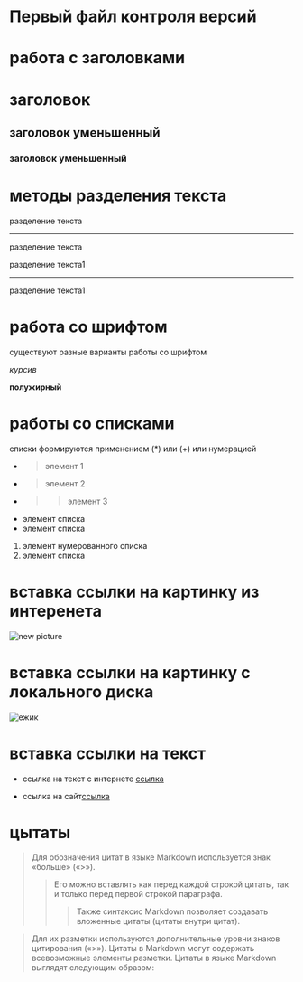 # Первый файл контроля версий

# работа с заголовками
 # заголовок 
 ## заголовок уменьшенный
 ### заголовок уменьшенный


# методы разделения текста
разделение текста
******
разделение текста

разделение текста1

--------

разделение текста1

# работа со шрифтом

существуют разные варианты работы со шрифтом

*курсив*

**полужирный**

# работы со списками
списки формируются применением (*) или (+) или нумерацией
* >элемент 1
*  >элемент 2
*  >>элемент 3

+ элемент списка
+ элемент списка

1. элемент нумерованного списка
2. элемент списка


# вставка ссылки на картинку из интеренета
![new picture](https://miro.medium.com/max/900/1*sSi5LWkfxZHNVuDLs2j2ug.png)

# вставка ссылки на картинку с локального диска
![ежик](ежик.jpg)

# вставка ссылки на текст
* ссылка на текст с интернете [ссылка](https://gist.github.com/Jekins/2bf2d0638163f1294637#Links)

* ссылка на сайт[ссылка](https://www.google.com/search?q=%D1%80%D0%B5%D1%84%D0%BE%D1%80%D1%82%D0%B0%D0%BD&oq=&aqs=chrome.2.69i59i450l8.10309281j0j15&sourceid=chrome&ie=UTF-8)



# цытаты

>Для обозначения цитат в языке Markdown используется знак «больше» («>»). 
>>Его можно вставлять как перед каждой строкой цитаты, так и только перед первой строкой параграфа. 
>>>Также синтаксис Markdown позволяет создавать вложенные цитаты (цитаты внутри цитат). 

>Для их разметки используются дополнительные уровни знаков цитирования («>»). Цитаты в Markdown могут содержать всевозможные элементы разметки. Цитаты в языке Markdown выглядят следующим образом: